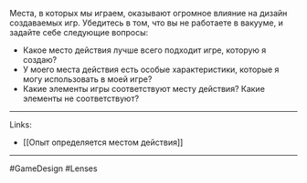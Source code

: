 Места, в которых мы играем, оказывают огромное влияние на дизайн создаваемых игр. Убедитесь в том, что вы не работаете в вакууме, и задайте себе следующие вопросы:
- Какое место действия лучше всего подходит игре, которую я создаю?
- У моего места действия есть особые характеристики, которые я могу использовать в моей игре?
- Какие элементы игры соответствуют месту действия? Какие элементы не соответствуют?
---
Links:
- [[Опыт определяется местом действия]]
---
#GameDesign #Lenses 